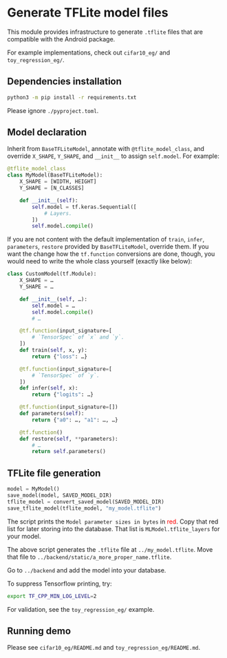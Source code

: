 # Generate TFLite model files

This module provides infrastructure to generate `.tflite` files that are compatible with the Android package.

For example implementations, check out `cifar10_eg/` and `toy_regression_eg/`.

## Dependencies installation

```sh
python3 -m pip install -r requirements.txt
```

Please ignore `./pyproject.toml`.

## Model declaration

Inherit from `BaseTFLiteModel`, annotate with `@tflite_model_class`, and override `X_SHAPE`, `Y_SHAPE`, and `__init__` to assign `self.model`.
For example:

```python
@tflite_model_class
class MyModel(BaseTFLiteModel):
    X_SHAPE = [WIDTH, HEIGHT]
    Y_SHAPE = [N_CLASSES]

    def __init__(self):
        self.model = tf.keras.Sequential([
            # Layers.
        ])
        self.model.compile()
```

If you are not content with the default implementation of `train`, `infer`, `parameters`, `restore` provided by `BaseTFLiteModel`, override them.
If you want the change how the `tf.function` conversions are done, though, you would need to write the whole class yourself (exactly like below):

```python
class CustomModel(tf.Module):
    X_SHAPE = …
    Y_SHAPE = …

    def __init__(self, …):
        self.model = …
        self.model.compile()
        # …

    @tf.function(input_signature=[
        # `TensorSpec` of `x` and `y`.
    ])
    def train(self, x, y):
        return {"loss": …}

    @tf.function(input_signature=[
        # `TensorSpec` of `y`.
    ])
    def infer(self, x):
        return {"logits": …}

    @tf.function(input_signature=[])
    def parameters(self):
        return {"a0": …, "a1": …, …}

    @tf.function()
    def restore(self, **parameters):
        # …
        return self.parameters()
```

## TFLite file generation

```python
model = MyModel()
save_model(model, SAVED_MODEL_DIR)
tflite_model = convert_saved_model(SAVED_MODEL_DIR)
save_tflite_model(tflite_model, "my_model.tflite")
```

The script prints the `Model parameter sizes in bytes` in <span style="color: red;">red</span>. Copy that red list for later storing into the database.
That list is `MLModel.tflite_layers` for your model.

The above script generates the `.tflite` file at `../my_model.tflite`. Move that file to `../backend/static/a_more_proper_name.tflite`.

Go to `../backend` and add the model into your database.

To suppress Tensorflow printing, try:

```sh
export TF_CPP_MIN_LOG_LEVEL=2
```

For validation, see the `toy_regression_eg/` example.

## Running demo

Please see `cifar10_eg/README.md` and `toy_regression_eg/README.md`.
